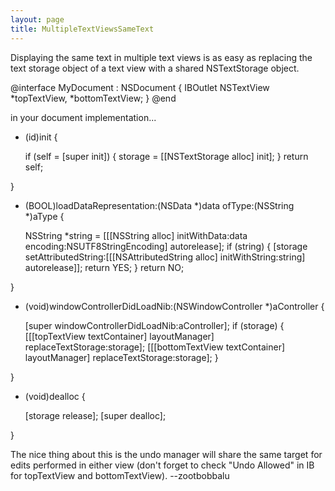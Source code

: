 ```yaml
---
layout: page
title: MultipleTextViewsSameText
---
```




Displaying the same text in multiple text views is as easy as replacing the text storage object of a text view with a shared     NSTextStorage object.

    
@interface MyDocument : NSDocument {
    IBOutlet NSTextView *topTextView, *bottomTextView;
}
@end


in your document implementation...

    
- (id)init {

    if (self = [super init]) {
        storage = [[NSTextStorage alloc] init];
    }
    return self;

}

- (BOOL)loadDataRepresentation:(NSData *)data ofType:(NSString *)aType {

    NSString *string = [[[NSString alloc] initWithData:data encoding:NSUTF8StringEncoding] autorelease];
    if (string) {
        [storage setAttributedString:[[[NSAttributedString alloc] initWithString:string] autorelease]];
        return YES;
    }
    return NO;

}

- (void)windowControllerDidLoadNib:(NSWindowController *)aController {

    [super windowControllerDidLoadNib:aController];
    if (storage) {
        [[[topTextView textContainer] layoutManager] replaceTextStorage:storage];
        [[[bottomTextView textContainer] layoutManager] replaceTextStorage:storage];
    }

}

- (void)dealloc {

    [storage release];
    [super dealloc];

}


The nice thing about this is the undo manager will share the same target for edits performed in either view (don't forget to check "Undo Allowed" in IB for     topTextView and     bottomTextView). --zootbobbalu

